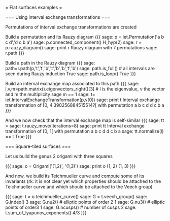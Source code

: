 = Flat surfaces examples =

=== Using interval exchange transformations ===

Permutations of interval exchange transformations are created

Build a permutation and its Rauzy diagram
{{{
sage: p = iet.Permutation('a b c d','d c b a')
sage: p.connected_component()
H_hyp(2)
sage: r = p.rauzy_diagram()
sage: print r
Rauzy diagram with 7 permutations
sage: r.path
}}}

Build a path in the Rauzy diagram
{{{
sage: path=r.path(p,'t','t','b','t','b','b','t','b')
sage: path.is_full()  # all intervals are seen during Rauzy induction
True
sage: path.is_loop()
True
}}}

Build an interval exchange map associated to this path
{{{
sage: l,v,m=path.matrix().eigenvectors_right()[3] # l is the eigenvalue, v the vector and m the multiplicity
sage m == 1
sage: t= iet.IntervalExchangeTransformation(p,v[0])
sage: print t
Interval exchange transformation of [0, 4.390256884515514?[ with permutation
a b c d
d c b a
}}}

And we now check that the interval exchange map is self-similar
{{{
sage: tt = sage: t.rauzy_move(iterations=8)
sage: print tt
Interval exchange transformation of [0, 1[ with permutation
a b c d
d c b a
sage: tt.normalize(l) == t
True
}}}

=== Square-tiled surfaces ===

Let us build the genus 2 origami with three squares

{{{
sage: o = Origami('(1,2)', '(1,3)')
sage: print o
(1, 2)
(1, 3)
}}}

And now, we build its Teichmueller curve and compute some of its invariants (rk: it is not clear yet which properties should be attached to the Teichmueller curve and which should be attached to the Veech group)

{{{
sage: t = o.teichmueller_curve()
sage: G = t.veech_group()
sage: G.index()
3
sage: G.nu2()  # elliptic points of order 2
1
sage: G.nu3()  # elliptic points of order3
1
sage: G.ncusps()  # number of cusps
2
sage: t.sum_of_lyapunov_exponents()
4/3
}}}
